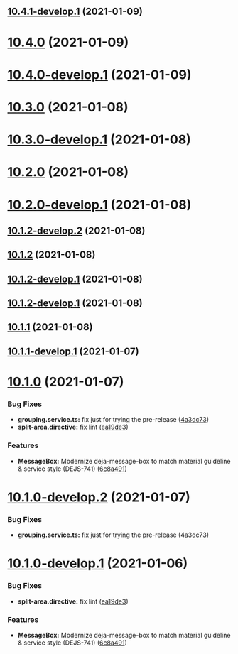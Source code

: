 ## [10.4.1-develop.1](https://github.com/DSI-HUG/dejajs-components/compare/v10.4.0...v10.4.1-develop.1) (2021-01-09)

# [10.4.0](https://github.com/DSI-HUG/dejajs-components/compare/v10.3.0...v10.4.0) (2021-01-09)

# [10.4.0-develop.1](https://github.com/DSI-HUG/dejajs-components/compare/v10.3.0...v10.4.0-develop.1) (2021-01-09)

# [10.3.0](https://github.com/DSI-HUG/dejajs-components/compare/v10.2.0...v10.3.0) (2021-01-08)

# [10.3.0-develop.1](https://github.com/DSI-HUG/dejajs-components/compare/v10.2.0...v10.3.0-develop.1) (2021-01-08)

# [10.2.0](https://github.com/DSI-HUG/dejajs-components/compare/v10.1.2...v10.2.0) (2021-01-08)

# [10.2.0-develop.1](https://github.com/DSI-HUG/dejajs-components/compare/v10.1.2...v10.2.0-develop.1) (2021-01-08)

## [10.1.2-develop.2](https://github.com/DSI-HUG/dejajs-components/compare/v10.1.2-develop.1...v10.1.2-develop.2) (2021-01-08)

## [10.1.2](https://github.com/DSI-HUG/dejajs-components/compare/v10.1.1...v10.1.2) (2021-01-08)

## [10.1.2-develop.1](https://github.com/DSI-HUG/dejajs-components/compare/v10.1.1...v10.1.2-develop.1) (2021-01-08)

## [10.1.2-develop.1](https://github.com/DSI-HUG/dejajs-components/compare/v10.1.1...v10.1.2-develop.1) (2021-01-08)

## [10.1.1](https://github.com/DSI-HUG/dejajs-components/compare/v10.1.0...v10.1.1) (2021-01-08)

## [10.1.1-develop.1](https://github.com/DSI-HUG/dejajs-components/compare/v10.1.0...v10.1.1-develop.1) (2021-01-07)

# [10.1.0](https://github.com/DSI-HUG/dejajs-components/compare/v10.0.1...v10.1.0) (2021-01-07)


### Bug Fixes

* **grouping.service.ts:** fix just for trying the pre-release ([4a3dc73](https://github.com/DSI-HUG/dejajs-components/commit/4a3dc7309be787e51fa8c56d23a846ace7160f63))
* **split-area.directive:** fix lint ([ea19de3](https://github.com/DSI-HUG/dejajs-components/commit/ea19de3195b0267cf598d346342de60e38bdb941))


### Features

* **MessageBox:** Modernize deja-message-box to match material guideline & service style (DEJS-741) ([6c8a491](https://github.com/DSI-HUG/dejajs-components/commit/6c8a491daa0b6d121fc6953af45754661376b8e2))

# [10.1.0-develop.2](https://github.com/DSI-HUG/dejajs-components/compare/v10.1.0-develop.1...v10.1.0-develop.2) (2021-01-07)


### Bug Fixes

* **grouping.service.ts:** fix just for trying the pre-release ([4a3dc73](https://github.com/DSI-HUG/dejajs-components/commit/4a3dc7309be787e51fa8c56d23a846ace7160f63))

# [10.1.0-develop.1](https://github.com/DSI-HUG/dejajs-components/compare/v10.0.1...v10.1.0-develop.1) (2021-01-06)


### Bug Fixes

* **split-area.directive:** fix lint ([ea19de3](https://github.com/DSI-HUG/dejajs-components/commit/ea19de3195b0267cf598d346342de60e38bdb941))


### Features

* **MessageBox:** Modernize deja-message-box to match material guideline & service style (DEJS-741) ([6c8a491](https://github.com/DSI-HUG/dejajs-components/commit/6c8a491daa0b6d121fc6953af45754661376b8e2))
